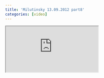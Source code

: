 ```yaml
---
title: 'Milutinsky 13.09.2012 part8'
categories: [video]
---
```

<iframe src="http://www.youtube.com/embed/WoasuPw7r5I" class="youtube"></iframe>

